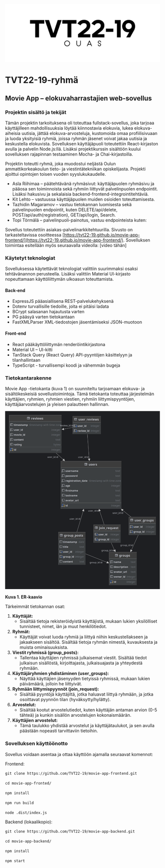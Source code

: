 ![Banner](https://github.com/TVT22-19/.github/blob/main/tvt22-19.png?raw=true)

# TVT22-19-ryhmä

## Movie App – elokuvaharrastajien web-sovellus

### Projektin sisältö ja tekijät

Tämän projektin tarkoituksena oli toteuttaa fullstack-sovellus, joka tarjoaa käyttäjilleen mahdollisuuksia löytää kiinnostavia elokuvia, lukea elokuva-aiheisia uutisia, jättää elokuva-arvosteluja, kustomoida omaa profiilisivuaan ja luoda yksityisiä ryhmiä, joissa ryhmän jäsenet voivat jakaa uutisia ja keskustella elokuvista. Sovelluksen käyttäjäpuoli toteutettiin React-kirjaston avulla ja palvelin Node.js:llä. Lisäksi projektikurssin sisältöön kuului sovelluksen rajapinnan testaaminen Mocha- ja Chai-kirjastoilla.

Projektin toteutti ryhmä, joka muodostui neljästä Oulun ammattikorkeakoulun tieto- ja viestintätekniikan opiskelijasta. Projekti ajoittui opintojen toisen vuoden syyslukukaudelle.

- Asla Riihimaa – päätehtävänä ryhmäsivut: käyttäjäpuolen ryhmäsivu ja pääosa sen toiminnoista sekä ryhmiin liittyvät palvelinpuolen endpointit. Lisäksi hakusivu ja sekalaisia backend-frontend-integrointitehtäviä.
- Kit Lehto – vastuussa käyttäjäpuolen muiden osioiden toteuttamisesta.
- Tazhidin Magaramov – vastuu tietokannan luomisesta sekä palvelinpuolen endpointit, kuten DELETE/api/delete, POST/api/auth(registration), GET/api/login, Search.
- Topi Törmälä – palvelinpuoli-painotus, vastuu endpointeista kuten:

Sovellus toteutettiin asiakas-palvelinarkkitehtuurilla. Sivusto on tarkasteltavissa osoitteessa [https://tvt22-19.github.io/movie-app-frontend/](https://tvt22-19.github.io/movie-app-frontend/). Sovelluksen toimintaa esitellään myös seuraavalla videolla: [video tähän]

### Käytetyt teknologiat

Sovelluksessa käytettävät teknologiat valittiin suurimmaksi osaksi tehtävänannon perusteella. Lisäksi valittiin Material UI-kirjasto nopeuttamaan käyttöliittymän ulkoasun toteuttamista.

#### Back-end

- ExpressJS pääasiallisena REST-palvelukehyksenä
- Dotenv turvallisille tiedoille, joita ei pitäisi ladata
- BCrypt salasanan hajautusta varten
- PG pääsyä varten tietokantaan
- FastXMLParser XML-tiedostojen jäsentämiseksi JSON-muotoon

#### Front-end

- React pääkäyttöliittymän renderöintikirjastona
- Material UI – UI-kitti
- TanStack Query (React Query) API-pyyntöjen käsittelyyn ja tilanhallintaan
- TypeScript - turvallisempi koodi ja vähemmän bugeja

### Tietokantarakenne

Movie App -tietokanta (kuva 1) on suunniteltu tarjoamaan elokuva- ja sisältökeskeisiä sovellustoimintoja. Tämä tietokanta toteuttaa järjestelmän käyttäjien, ryhmien, ryhmien viestien, ryhmiin liittymispyyntöjen, käyttäjäarvostelujen ja yleisen palautteen hallinnan.

![Er-kaavio](https://github.com/TVT22-19/.github/blob/main/public.png?raw=true)

**Kuva 1. ER-kaavio**

Tärkeimmät tietokannan osat:

1. **Käyttäjät:**
   - Sisältää tietoja rekisteröidyistä käyttäjistä, mukaan lukien yksilölliset tunnisteet, nimet, iän ja muut henkilötiedot.
2. **Ryhmät:**
   - Käyttäjät voivat luoda ryhmiä ja liittyä niihin keskustellakseen ja jakaakseen sisältöä. Sisältää tietoja ryhmän nimestä, kuvauksesta ja muista ominaisuuksista.
3. **Viestit ryhmissä (group_posts):**
   - Tallentaa käyttäjien ryhmissä julkaisemat viestit. Sisältää tiedot julkaisun sisällöstä, kirjoittajasta, julkaisuajasta ja yhteydestä ryhmään.
4. **Käyttäjäryhmien yhdistäminen (user_groups):**
   - Näyttää käyttäjien jäsenyyden tietyissä ryhmissä, mukaan lukien päivämäärä, jolloin he liittyivät.
5. **Ryhmään liittymispyynnöt (join_request):**
   - Sisältää pyyntöjä käyttäjiltä, jotka haluavat liittyä ryhmään, ja jotka osoittavat pyynnön tilan (hyväksytty/hylätty).
6. **Arvostelut:**
   - Sisältää kootut arvostelutiedot, kuten käyttäjän antaman arvion (0-5 tähteä) ja kunkin sisällön arvostelujen kokonaismäärän.
7. **Käyttäjien arvostelut:**
   - Tämä taulukko yhdistää arvostelut ja käyttäjätaulukot, ja sen avulla päästään nopeasti tarvittaviin tietoihin.

### Sovelluksen käyttöönotto

Sovellus voidaan asentaa ja ottaa käyttöön ajamalla seuraavat komennot: 

Frontend:

```
git clone https://github.com/TVT22-19/movie-app-frontend.git 

cd movie-app-fronted/ 

npm install 

npm run build 

node .dist/index.js 

```

Backend (lokaalikopio): 
```
git clone https://github.com/TVT22-19/movie-app-backend.git 

cd movie-app-backend/ 

npm install 

npm start 
```

